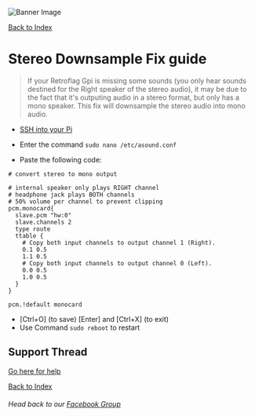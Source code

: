 ![Banner Image](https://sinisterspatula.github.io/RetroflagGpiGuides/images/GuidesBanner.png)

[Back to Index](https://sinisterspatula.github.io/RetroflagGpiGuides/)


# Stereo Downsample Fix guide

  > If your Retroflag Gpi is missing some sounds (you only hear sounds destined for the Right speaker of the stereo audio), it may be due to the fact that it's outputing audio in a stereo format, but only has a mono speaker.  This fix will downsample the stereo audio into mono audio.

  * [SSH into your Pi](https://www.youtube.com/watch?v=aEJoQZBSlSs)
  * Enter the command `sudo nano /etc/asound.conf`

  * Paste the following code:

```
# convert stereo to mono output

# internal speaker only plays RIGHT channel
# headphone jack plays BOTH channels
# 50% volume per channel to prevent clipping
pcm.monocard{
  slave.pcm "hw:0"
  slave.channels 2
  type route
  ttable {
    # Copy both input channels to output channel 1 (Right).
    0.1 0.5
    1.1 0.5
    # Copy both input channels to output channel 0 (Left).
    0.0 0.5
    1.0 0.5
  }
}

pcm.!default monocard
```

  * [Ctrl+O] (to save) [Enter] and [Ctrl+X] (to exit)
  * Use Command `sudo reboot` to restart

## Support Thread
[Go here for help](https://www.facebook.com/groups/401660300458844/)

[Back to Index](https://sinisterspatula.github.io/RetroflagGpiGuides/)

###### Head back to our [Facebook Group](https://www.facebook.com/groups/401660300458844/)


